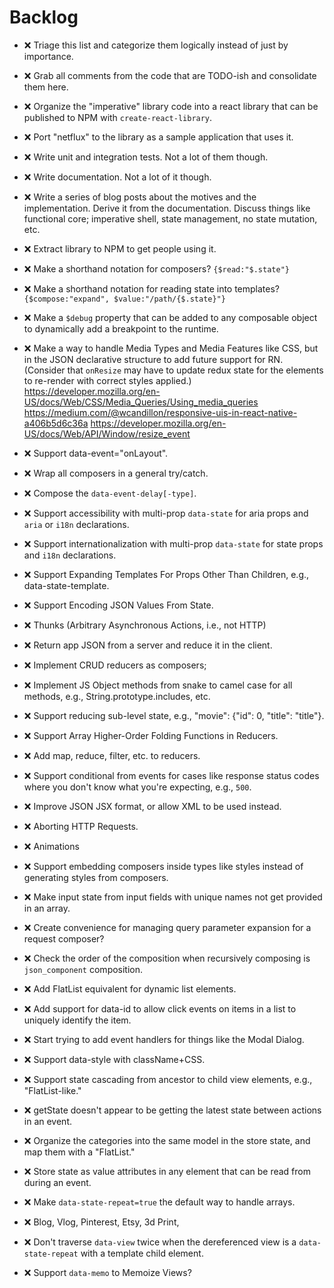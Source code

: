 # Backlog

+ ❌ Triage this list and categorize them logically instead of just by importance.
+ ❌ Grab all comments from the code that are TODO-ish and consolidate them here.
+ ❌ Organize the "imperative" library code into a react library that can be published to NPM with `create-react-library`.
+ ❌ Port "netflux" to the library as a sample application that uses it.
+ ❌ Write unit and integration tests. Not a lot of them though.
+ ❌ Write documentation. Not a lot of it though.
+ ❌ Write a series of blog posts about the motives and the implementation.
     Derive it from the documentation. Discuss things like functional core; imperative shell, state management, no state mutation, etc.
+ ❌ Extract library to NPM to get people using it.
+ ❌ Make a shorthand notation for composers? `{$read:"$.state"}`
+ ❌ Make a shorthand notation for reading state into templates? `{$compose:"expand", $value:"/path/{$.state}"}`
+ ❌ Make a `$debug` property that can be added to any composable object to dynamically add a breakpoint to the runtime.
+ ❌ Make a way to handle Media Types and Media Features like CSS, but in the JSON declarative structure to add future support for RN.
     (Consider that `onResize` may have to update redux state for the elements to re-render with correct styles applied.)
     https://developer.mozilla.org/en-US/docs/Web/CSS/Media_Queries/Using_media_queries
     https://medium.com/@wcandillon/responsive-uis-in-react-native-a406b5d6c36a
     https://developer.mozilla.org/en-US/docs/Web/API/Window/resize_event

+ ❌ Support data-event="onLayout".
+ ❌ Wrap all composers in a general try/catch.
+ ❌ Compose the `data-event-delay[-type]`.
+ ❌ Support accessibility with multi-prop `data-state` for aria props and `aria` or `i18n` declarations.
+ ❌ Support internationalization with multi-prop `data-state` for state props and `i18n` declarations.
+ ❌ Support Expanding Templates For Props Other Than Children, e.g., data-state-template.
+ ❌ Support Encoding JSON Values From State.
+ ❌ Thunks (Arbitrary Asynchronous Actions, i.e., not HTTP)
+ ❌ Return app JSON from a server and reduce it in the client.
+ ❌ Implement CRUD reducers as composers;
+ ❌ Implement JS Object methods from snake to camel case for all methods, e.g., String.prototype.includes, etc.
+ ❌ Support reducing sub-level state, e.g., "movie": {"id": 0, "title": "title"}.
+ ❌ Support Array Higher-Order Folding Functions in Reducers.
+ ❌ Add map, reduce, filter, etc. to reducers.
+ ❌ Support conditional from events for cases like response status codes where you don't know what you're expecting, e.g., `500`.

+ ❌ Improve JSON JSX format, or allow XML to be used instead.
+ ❌ Aborting HTTP Requests.
+ ❌ Animations
+ ❌ Support embedding composers inside types like styles instead of generating styles from composers.
+ ❌ Make input state from input fields with unique names not get provided in an array.
+ ❌ Create convenience for managing query parameter expansion for a request composer?
+ ❌ Check the order of the composition when recursively composing is `json_component` composition.
+ ❌ Add FlatList equivalent for dynamic list elements.
+ ❌ Add support for data-id to allow click events on items in a list to uniquely identify the item.
+ ❌ Start trying to add event handlers for things like the Modal Dialog.
+ ❌ Support data-style with className+CSS.
+ ❌ Support state cascading from ancestor to child view elements, e.g., "FlatList-like."
+ ❌ getState doesn't appear to be getting the latest state between actions in an event.
+ ❌ Organize the categories into the same model in the store state, and map them with a "FlatList."
+ ❌ Store state as value attributes in any element that can be read from during an event.
+ ❌ Make `data-state-repeat=true` the default way to handle arrays.
+ ❌ Blog, Vlog, Pinterest, Etsy, 3d Print,
+ ❌ Don't traverse `data-view` twice when the dereferenced view is a `data-state-repeat` with a template child element.
+ ❌ Support `data-memo` to Memoize Views?
